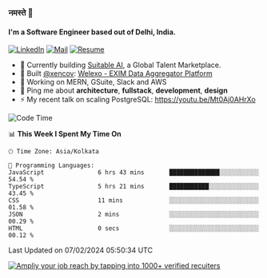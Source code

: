 ### नमस्ते 🙏

#### I'm a Software Engineer based out of Delhi, India.

[![LinkedIn](https://img.shields.io/badge/linkedin-%230077B5.svg)](https://linkedin.com/in/sambhav2612)
[![Mail](https://img.shields.io/badge/gmail-D14836)](mailto:sambhavjain2612@gmail.com)
[![Resume](https://img.shields.io/badge/resume-%23#FFFF00.svg)](https://mega.nz/file/IjA3yaoB#BFfQg1-aKva0piAd_wWs8Hf5dlnYRQ2ZkwtYwNMzBhA)

- 🏢 Currently building [Suitable AI](https://suitable.ai), a Global Talent Marketplace.
- 💅 Built [@xencov](https://github.com/xencov): [Welexo - EXIM Data Aggregator Platform](https://welexo.com)
- 🌱 Working on MERN, GSuite, Slack and AWS
- 💬 Ping me about **architecture**, **fullstack**, **development**, **design**
- ⚡️ My recent talk on scaling PostgreSQL: https://youtu.be/Mt0Aj0AHrXo

<!--START_SECTION:waka-->
![Code Time](http://img.shields.io/badge/Code%20Time-3%2C869%20hrs%2030%20mins-blue)

📊 **This Week I Spent My Time On** 

```text
🕑︎ Time Zone: Asia/Kolkata

💬 Programming Languages: 
JavaScript               6 hrs 43 mins       ██████████████░░░░░░░░░░░   54.54 % 
TypeScript               5 hrs 21 mins       ███████████░░░░░░░░░░░░░░   43.45 % 
CSS                      11 mins             ░░░░░░░░░░░░░░░░░░░░░░░░░   01.58 % 
JSON                     2 mins              ░░░░░░░░░░░░░░░░░░░░░░░░░   00.29 % 
HTML                     0 secs              ░░░░░░░░░░░░░░░░░░░░░░░░░   00.12 % 
```


 Last Updated on 07/02/2024 05:50:34 UTC
<!--END_SECTION:waka-->

[![Ampliy your job reach by tapping into 1000+ verified recuiters](https://user-images.githubusercontent.com/19583619/212717528-45b497fd-e886-4452-90fe-93829667bd63.png)](https://suitable.ai)

